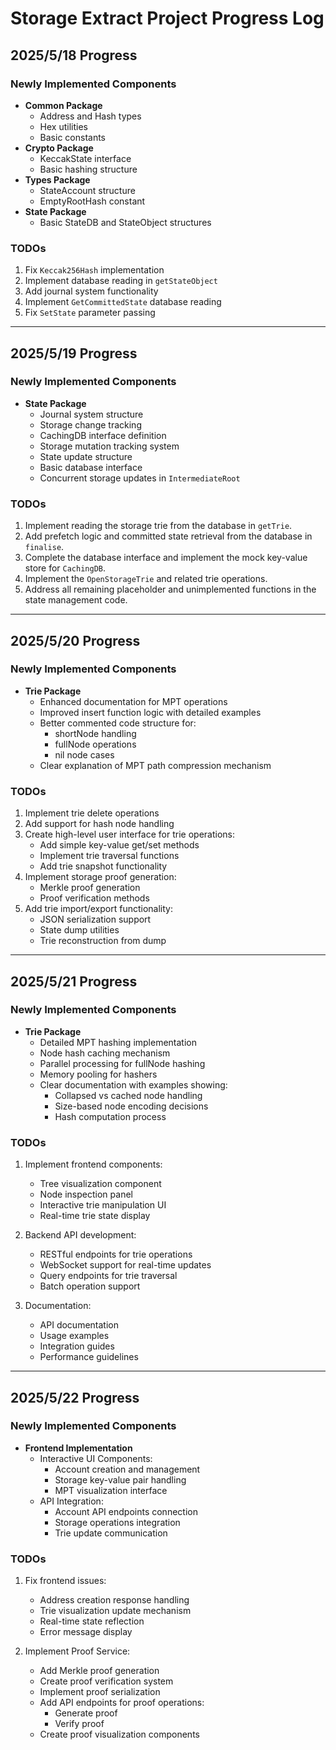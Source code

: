 # Storage Extract Project Progress Log

## 2025/5/18 Progress

### Newly Implemented Components
- **Common Package**
  - Address and Hash types
  - Hex utilities
  - Basic constants
- **Crypto Package**
  - KeccakState interface
  - Basic hashing structure
- **Types Package**
  - StateAccount structure
  - EmptyRootHash constant
- **State Package**
  - Basic StateDB and StateObject structures

### TODOs
1. Fix `Keccak256Hash` implementation 
2. Implement database reading in `getStateObject`
3. Add journal system functionality
4. Implement `GetCommittedState` database reading
5. Fix `SetState` parameter passing

---

## 2025/5/19 Progress

### Newly Implemented Components
- **State Package**
  - Journal system structure
  - Storage change tracking
  - CachingDB interface definition
  - Storage mutation tracking system
  - State update structure
  - Basic database interface
  - Concurrent storage updates in `IntermediateRoot`

### TODOs

1. Implement reading the storage trie from the database in `getTrie`.
2. Add prefetch logic and committed state retrieval from the database in `finalise`.
3. Complete the database interface and implement the mock key-value store for `CachingDB`.
4. Implement the `OpenStorageTrie` and related trie operations.
5. Address all remaining placeholder and unimplemented functions in the state management code.

---

## 2025/5/20 Progress

### Newly Implemented Components
- **Trie Package**
  - Enhanced documentation for MPT operations
  - Improved insert function logic with detailed examples
  - Better commented code structure for:
    - shortNode handling
    - fullNode operations 
    - nil node cases
  - Clear explanation of MPT path compression mechanism

### TODOs
1. Implement trie delete operations
2. Add support for hash node handling
3. Create high-level user interface for trie operations:
   - Add simple key-value get/set methods
   - Implement trie traversal functions
   - Add trie snapshot functionality
4. Implement storage proof generation:
   - Merkle proof generation
   - Proof verification methods
5. Add trie import/export functionality:
   - JSON serialization support
   - State dump utilities
   - Trie reconstruction from dump

---

## 2025/5/21 Progress

### Newly Implemented Components
- **Trie Package**
  - Detailed MPT hashing implementation
  - Node hash caching mechanism
  - Parallel processing for fullNode hashing
  - Memory pooling for hashers
  - Clear documentation with examples showing:
    - Collapsed vs cached node handling
    - Size-based node encoding decisions
    - Hash computation process

### TODOs
1. Implement frontend components:
   - Tree visualization component
   - Node inspection panel
   - Interactive trie manipulation UI
   - Real-time trie state display

2. Backend API development:
   - RESTful endpoints for trie operations
   - WebSocket support for real-time updates
   - Query endpoints for trie traversal
   - Batch operation support

3. Documentation:
   - API documentation
   - Usage examples
   - Integration guides
   - Performance guidelines

---

## 2025/5/22 Progress

### Newly Implemented Components
- **Frontend Implementation**
  - Interactive UI Components:
    - Account creation and management
    - Storage key-value pair handling
    - MPT visualization interface
  - API Integration:
    - Account API endpoints connection
    - Storage operations integration
    - Trie update communication

### TODOs
1. Fix frontend issues:
   - Address creation response handling
   - Trie visualization update mechanism
   - Real-time state reflection
   - Error message display

2. Implement Proof Service:
   - Add Merkle proof generation
   - Create proof verification system
   - Implement proof serialization
   - Add API endpoints for proof operations:
     * Generate proof
     * Verify proof
   - Create proof visualization components
